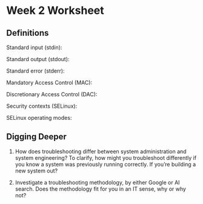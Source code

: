 # Week 2 Worksheet

## Definitions

Standard input (stdin):

Standard output (stdout):

Standard error (stderr):

Mandatory Access Control (MAC):

Discretionary Access Control (DAC):

Security contexts (SELinux):

SELinux operating modes:

## Digging Deeper

1. How does troubleshooting differ between system administration and system engineering? To clarify, how might you troubleshoot differently if you know a system was previously running correctly. If you’re building a new system out?

1. Investigate a troubleshooting methodology, by either Google or AI search. Does the methodology fit for you in an IT sense, why or why not?




